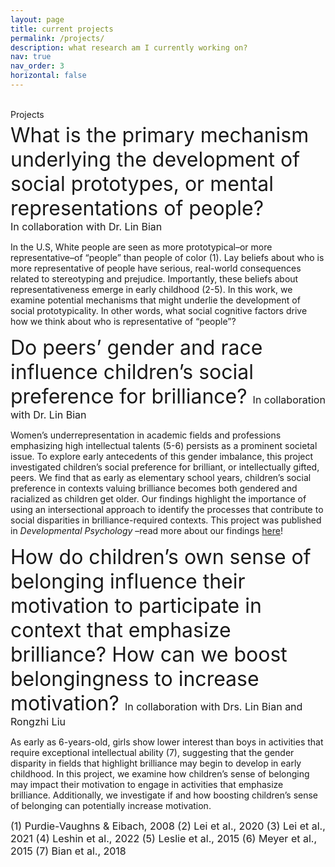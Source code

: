 ```yaml
---
layout: page
title: current projects
permalink: /projects/
description: what research am I currently working on?
nav: true
nav_order: 3
horizontal: false
---
```

Projects
<font size="6">  
What is the primary mechanism underlying the development of social prototypes, or mental representations of people?
 </font>
<font size="3">  
In collaboration with Dr. Lin Bian
 </font>
 
In the U.S, White people are seen as more prototypical–or more representative–of “people” than people of color (1). Lay beliefs about who is more representative of people have serious, real-world consequences related to stereotyping and prejudice. Importantly, these beliefs about representativeness emerge in early childhood (2-5). In this work, we examine potential mechanisms that might underlie the development of social prototypicality. In other words, what social cognitive factors drive how we think about who is representative of “people”? 

<font size="6">  
Do peers’ gender and race influence children’s social preference for brilliance?
 </font>
<font size="3">  
In collaboration with Dr. Lin Bian
 </font>
 
Women’s underrepresentation in academic fields and professions emphasizing high intellectual talents (5-6) persists as a prominent societal issue. To explore early antecedents of this gender imbalance, this project investigated children’s social preference for brilliant, or intellectually gifted, peers. We find that as early as elementary school years, children’s social preference in contexts valuing brilliance becomes both gendered and racialized as children get older. Our findings highlight the importance of using an intersectional approach to identify the processes that contribute to social disparities in brilliance-required contexts. This project was published in <em> Developmental Psychology </em>–read more about our findings [here](https://pubmed.ncbi.nlm.nih.gov/39172420/)!

<font size="6">  
How do children’s own sense of belonging influence their motivation to participate in context that emphasize brilliance? How can we boost belongingness to increase motivation? 
 </font>
<font size="3">  
In collaboration with Drs. Lin Bian and Rongzhi Liu
</font>

As early as 6-years-old, girls show lower interest than boys in activities that require exceptional intellectual ability (7), suggesting that the gender disparity in fields that highlight brilliance may begin to develop in early childhood.  In this project, we examine how children’s sense of belonging may impact their motivation to engage in activities that emphasize brilliance. Additionally, we investigate if and how boosting children’s sense of belonging can potentially increase motivation. 

<font size="3">  
(1) Purdie-Vaughns & Eibach, 2008
(2) Lei et al., 2020
(3) Lei et al., 2021
(4) Leshin et al., 2022
(5) Leslie et al., 2015
(6) Meyer et al., 2015
(7) Bian et al., 2018
 </font>


